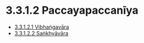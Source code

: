 # 3.3.1.2 Paccayapaccanīya

* [3.3.1.2.1 Vibhaṅgavāra](3.3.1.2/3.3.1.2.1.md)
* [3.3.1.2.2 Saṅkhyāvāra](3.3.1.2/3.3.1.2.2.md)
